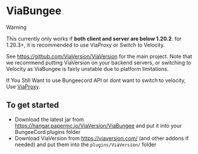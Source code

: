 # ViaBungee

> [!WARNING]  
> This currently only works if **both client and server are below 1.20.2**. for 1.20.3+, it is recommended to use ViaProxy or Switch to Velocity.

See https://github.com/ViaVersion/ViaVersion for the main project. Note that we recommend putting ViaVersion on your backend servers, or switching to Velocity as ViaBungee is fairly unstable due to platform limitations.

If You Still Want to use Bungeecord API or dont want to switch to velocity, Use [ViaProxy](https://github.com/ViaVersion/ViaProxy).

## To get started

- Download the latest jar from https://hangar.papermc.io/ViaVersion/ViaBungee and put it into your BungeeCord plugins
  folder
- Download ViaVersion from https://viaversion.com/ (and other addons if needed) and put them into
  the `plugins/ViaVersion/` folder
